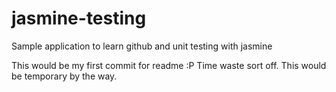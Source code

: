 # jasmine-testing
Sample application to learn github and unit testing with jasmine

This would be my first commit for readme :P
Time waste sort off. This would be temporary by the way.
